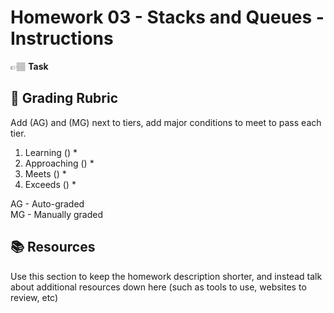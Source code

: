 # Homework 03 - Stacks and Queues - Instructions

👉🏽 **Task**

## 📝 Grading Rubric


Add (AG) and (MG) next to tiers, add major conditions to meet to pass each tier. 

1. Learning ()
   * 
2. Approaching  ()
   * 
3. Meets  ()
   * 
4. Exceeds  ()
   * 


AG - Auto-graded  
MG - Manually graded


## 📚 Resources
Use this section to keep the homework description shorter, and instead talk about additional resources down here (such as tools to use, websites to review, etc)